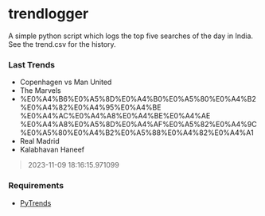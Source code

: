 # trendlogger
A simple python script which logs the top five searches of the day in India.<br>See the trend.csv for the history.<br>

<!-- Last Trends -->
### Last Trends
* Copenhagen vs Man United
* The Marvels
* %E0%A4%B6%E0%A5%8D%E0%A4%B0%E0%A5%80%E0%A4%B2%E0%A4%82%E0%A4%95%E0%A4%BE %E0%A4%AC%E0%A4%A8%E0%A4%BE%E0%A4%AE %E0%A4%A8%E0%A5%8D%E0%A4%AF%E0%A5%82%E0%A4%9C%E0%A5%80%E0%A4%B2%E0%A5%88%E0%A4%82%E0%A4%A1
* Real Madrid
* Kalabhavan Haneef
> 2023-11-09 18:16:15.971099

<!-- Requirements -->
### Requirements
* [PyTrends](https://github.com/dreyco676/pytrends)
